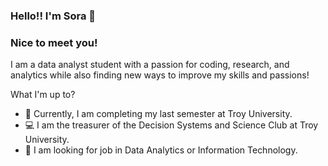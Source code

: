 ### Hello!! I'm Sora 🌷

### Nice to meet you!

I am a data analyst student with a passion for coding, research, and analytics while also finding new ways to improve my skills and passions!            

What I'm up to? 

  - 🔭 Currently, I am completing my last semester at Troy University. 
  - 💻 I am the treasurer of the Decision Systems and Science Club at Troy University.
  - 🌱 I am looking for job in Data Analytics or Information Technology. 


<!--
**iamsooraa/iamsooraa** is a ✨ _special_ ✨ repository because its `README.md` (this file) appears on your GitHub profile.



Here are some ideas to get you started:
![images](https://user-images.githubusercontent.com/96566394/160768677-2697e406-5bbb-4110-ba6f-1281320d1677.jpg)

- 🔭 I’m currently working on ...
- 🌱 I’m currently learning ...
- 👯 I’m looking to collaborate on ...
- 🤔 I’m looking for help with ...
- 💬 Ask me about ...
- 📫 How to reach me: ...
- 😄 Pronouns: ...
- ⚡ Fun fact: ...
-->

